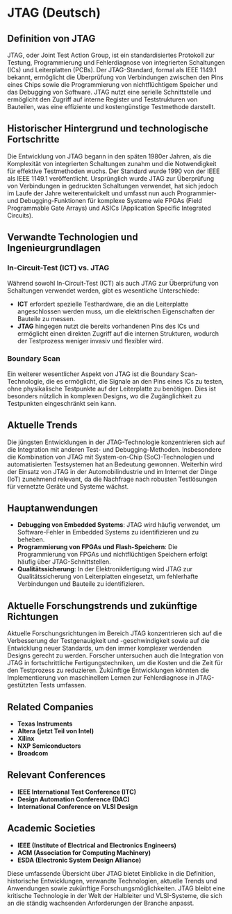 # JTAG (Deutsch)

## Definition von JTAG

JTAG, oder Joint Test Action Group, ist ein standardisiertes Protokoll zur Testung, Programmierung und Fehlerdiagnose von integrierten Schaltungen (ICs) und Leiterplatten (PCBs). Der JTAG-Standard, formal als IEEE 1149.1 bekannt, ermöglicht die Überprüfung von Verbindungen zwischen den Pins eines Chips sowie die Programmierung von nichtflüchtigem Speicher und das Debugging von Software. JTAG nutzt eine serielle Schnittstelle und ermöglicht den Zugriff auf interne Register und Teststrukturen von Bauteilen, was eine effiziente und kostengünstige Testmethode darstellt.

## Historischer Hintergrund und technologische Fortschritte

Die Entwicklung von JTAG begann in den späten 1980er Jahren, als die Komplexität von integrierten Schaltungen zunahm und die Notwendigkeit für effektive Testmethoden wuchs. Der Standard wurde 1990 von der IEEE als IEEE 1149.1 veröffentlicht. Ursprünglich wurde JTAG zur Überprüfung von Verbindungen in gedruckten Schaltungen verwendet, hat sich jedoch im Laufe der Jahre weiterentwickelt und umfasst nun auch Programmier- und Debugging-Funktionen für komplexe Systeme wie FPGAs (Field Programmable Gate Arrays) und ASICs (Application Specific Integrated Circuits).

## Verwandte Technologien und Ingenieurgrundlagen

### In-Circuit-Test (ICT) vs. JTAG

Während sowohl In-Circuit-Test (ICT) als auch JTAG zur Überprüfung von Schaltungen verwendet werden, gibt es wesentliche Unterschiede:

- **ICT** erfordert spezielle Testhardware, die an die Leiterplatte angeschlossen werden muss, um die elektrischen Eigenschaften der Bauteile zu messen.
- **JTAG** hingegen nutzt die bereits vorhandenen Pins des ICs und ermöglicht einen direkten Zugriff auf die internen Strukturen, wodurch der Testprozess weniger invasiv und flexibler wird.

### Boundary Scan

Ein weiterer wesentlicher Aspekt von JTAG ist die Boundary Scan-Technologie, die es ermöglicht, die Signale an den Pins eines ICs zu testen, ohne physikalische Testpunkte auf der Leiterplatte zu benötigen. Dies ist besonders nützlich in komplexen Designs, wo die Zugänglichkeit zu Testpunkten eingeschränkt sein kann.

## Aktuelle Trends

Die jüngsten Entwicklungen in der JTAG-Technologie konzentrieren sich auf die Integration mit anderen Test- und Debugging-Methoden. Insbesondere die Kombination von JTAG mit System-on-Chip (SoC)-Technologien und automatisierten Testsystemen hat an Bedeutung gewonnen. Weiterhin wird der Einsatz von JTAG in der Automobilindustrie und im Internet der Dinge (IoT) zunehmend relevant, da die Nachfrage nach robusten Testlösungen für vernetzte Geräte und Systeme wächst.

## Hauptanwendungen

- **Debugging von Embedded Systems**: JTAG wird häufig verwendet, um Software-Fehler in Embedded Systems zu identifizieren und zu beheben.
- **Programmierung von FPGAs und Flash-Speichern**: Die Programmierung von FPGAs und nichtflüchtigen Speichern erfolgt häufig über JTAG-Schnittstellen.
- **Qualitätssicherung**: In der Elektronikfertigung wird JTAG zur Qualitätssicherung von Leiterplatten eingesetzt, um fehlerhafte Verbindungen und Bauteile zu identifizieren.

## Aktuelle Forschungstrends und zukünftige Richtungen

Aktuelle Forschungsrichtungen im Bereich JTAG konzentrieren sich auf die Verbesserung der Testgenauigkeit und -geschwindigkeit sowie auf die Entwicklung neuer Standards, um den immer komplexer werdenden Designs gerecht zu werden. Forscher untersuchen auch die Integration von JTAG in fortschrittliche Fertigungstechniken, um die Kosten und die Zeit für den Testprozess zu reduzieren. Zukünftige Entwicklungen könnten die Implementierung von maschinellem Lernen zur Fehlerdiagnose in JTAG-gestützten Tests umfassen.

## Related Companies

- **Texas Instruments**
- **Altera (jetzt Teil von Intel)**
- **Xilinx**
- **NXP Semiconductors**
- **Broadcom**

## Relevant Conferences

- **IEEE International Test Conference (ITC)**
- **Design Automation Conference (DAC)**
- **International Conference on VLSI Design**

## Academic Societies

- **IEEE (Institute of Electrical and Electronics Engineers)**
- **ACM (Association for Computing Machinery)**
- **ESDA (Electronic System Design Alliance)** 

Diese umfassende Übersicht über JTAG bietet Einblicke in die Definition, historische Entwicklungen, verwandte Technologien, aktuelle Trends und Anwendungen sowie zukünftige Forschungsmöglichkeiten. JTAG bleibt eine kritische Technologie in der Welt der Halbleiter und VLSI-Systeme, die sich an die ständig wachsenden Anforderungen der Branche anpasst.